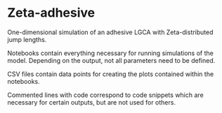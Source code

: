 # Zeta-adhesive
One-dimensional simulation of an adhesive LGCA with Zeta-distributed jump lengths.

Notebooks contain everything necessary for running simulations of the model. Depending on the output, not all parameters need to be defined.

CSV files contain data points for creating the plots contained within the notebooks.

Commented lines with code correspond to code snippets which are necessary for certain outputs, but are not used for others.
